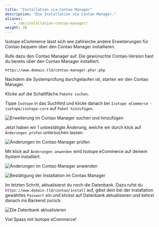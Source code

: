 ```yaml
---
title: "Installation via Contao Manager"
description: "Die Installation via Contao Manager."
aliases:
    - /de/installation-contao-manager/
weight: 30    
---
```



Isotope eCommerce lässt sich wie zahlreiche andere Erweiterungen für Contao bequem über den Contao Manager installieren.

Rufe dazu den Contao Manager auf. Die gewünschte Contao-Version hast du bereits über den Contao Manager installiert.

`https://www.domain.tld/contao-manager.phar.php`

Nachdem die Systemprüfung durchgelaufen ist, starten wir den Contao Manager.

Klicke auf die Schaltfläche `Pakete suchen`.

Tippe `Isotope` in das Suchfeld und klicke danach bei `Isotope eCommerce - isotope/isotope-core` auf `Paket hinzufügen`.

![Erweiterung im Contao Manager suchen und hinzufügen](cm-suchen.png)

Jetzt haben wir 1 unbestätigte Änderung, welche wir durch klick auf `Änderungen prüfen` untersuchen lassen.

![Änderungen im Contao Manager prüfen](cm-pruefen.png)

Mit klick auf `Änderungen anwenden` wird Isotope eCommerce auf deinem System installiert.

![Änderungen im Contao Manager anwenden](cm-anwenden.png)

![Bestätigung der Installation im Contao Manager](cm-install.png)

Im letzten Schritt, aktualisierst du noch die Datenbank. Dazu rufst du `https://www.domain.tld/contao/install` auf, gibst 
dein bei der Installation gewähltes `Passwort` ein und klickst auf Datenbank aktualisieren und kehrst danach ins Backend zurück.

![Die Datenbank aktualisieren](install-db.png)

Viel Spass mit Isotope eCommerce!
